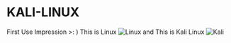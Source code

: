 # KALI-LINUX
First Use Impression >: )
This is Linux ![Linux]([images/nom_de_l_image.png](https://i.pinimg.com/originals/1P/PGwxqpay))
and This is Kali Linux  ![Kali](https://img.icons8.com/?size=100&id=101665&format=png&color=000000)
